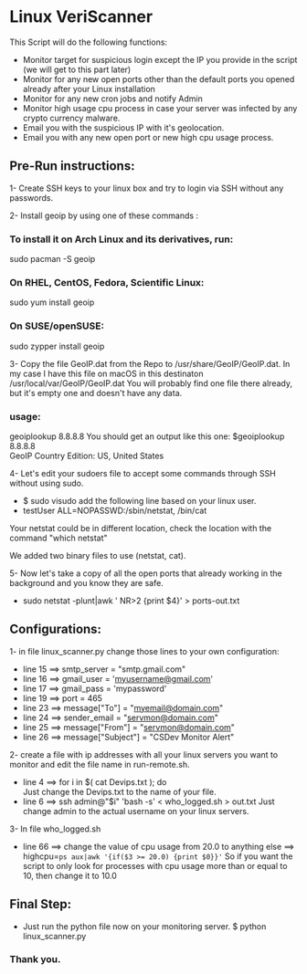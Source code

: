 # Linux VeriScanner
This Script will do the following functions:

* Monitor target for suspicious login except the IP you provide in the script (we will get to this part later)
* Monitor for any new open ports other than the default ports you opened already after your Linux installation
* Monitor for any new cron jobs and notify Admin
* Monitor high usage cpu process in case your server was infected by any crypto currency malware.
* Email you with the suspicious IP with it's geolocation.
* Email you with any new open port or new high cpu usage process.


## Pre-Run instructions:

1- Create SSH keys to your linux box and try to login via SSH without any passwords.

2- Install geoip by using one of these commands :

### To install it on Arch Linux and its derivatives, run:
sudo pacman -S geoip

### On RHEL, CentOS, Fedora, Scientific Linux:
sudo yum install geoip

### On SUSE/openSUSE:
sudo zypper install geoip



3- Copy the file GeoIP.dat from the Repo to /usr/share/GeoIP/GeoIP.dat. In my case I have this file on macOS in this destinaton /usr/local/var/GeoIP/GeoIP.dat
You will probably find one file there already, but it's empty one and doesn't have any data.
### usage: 
geoiplookup 8.8.8.8
You should get an output like this one:
$geoiplookup 8.8.8.8                                            
GeoIP Country Edition: US, United States

4- Let's edit your sudoers file to accept some commands through SSH without using sudo.
* $ sudo visudo
add the following line based on your linux user.
* testUser ALL=NOPASSWD:/sbin/netstat, /bin/cat

Your netstat could be in different location, check the location with the command "which netstat"

We added two binary files to use (netstat, cat).

5- Now let's take a copy of all the open ports that already working in the background and you know they are safe.
* sudo netstat -plunt|awk ' NR>2 {print $4}' > ports-out.txt

## Configurations:
1- in file linux_scanner.py change those lines to your own configuration:
* line 15 ==> smtp_server = "smtp.gmail.com"
* line 16 ==> gmail_user = 'myusername@gmail.com'
* line 17 ==> gmail_pass = 'mypassword'
* line 19 ==> port = 465
* line 23 ==> message["To"] = "myemail@domain.com"
* line 24 ==> sender_email = "servmon@domain.com"
* line 25 ==> message["From"] = "servmon@domain.com"
* line 26 ==> message["Subject"] = "CSDev Monitor Alert"

2- create a file with ip addresses with all your linux servers you want to monitor and edit the file name in run-remote.sh.
* line 4 ==> for i in $( cat Devips.txt ); do    
Just change the Devips.txt to the name of your file.
* line 6 ==> ssh admin@"$i" 'bash -s' < who_logged.sh > out.txt 
Just change admin to the actual username on your linux servers.

3- In file who_logged.sh 
* line 66 ==> change the value of cpu usage from 20.0 to anything else ==> highcpu=`ps aux|awk '{if($3 >= 20.0) {print $0}}'`
So if you want the script to only look for processes with cpu usage more than or equal to 10, then change it to 10.0


## Final Step:

* Just run the python file now on your monitoring server.
$ python linux_scanner.py

### Thank you.


